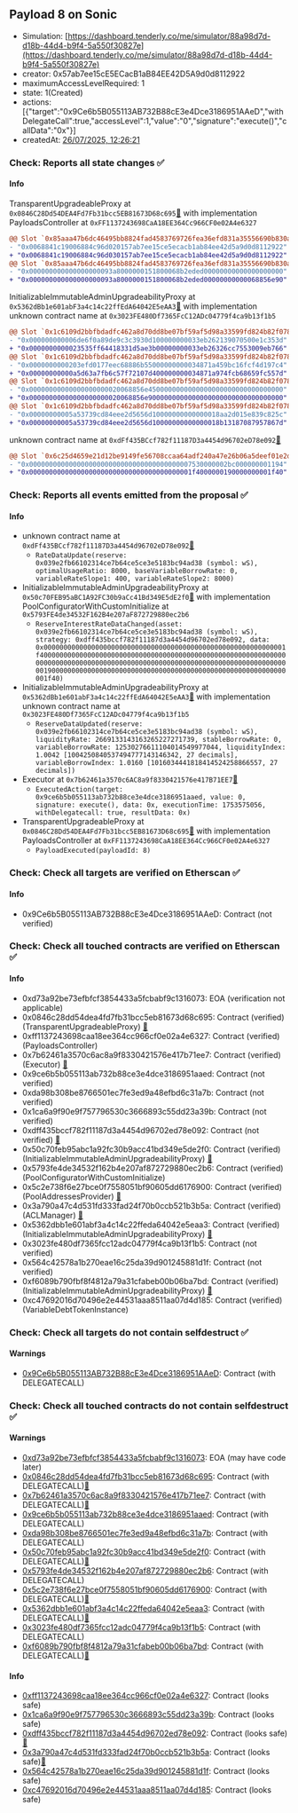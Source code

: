 ## Payload 8 on Sonic

- Simulation: [https://dashboard.tenderly.co/me/simulator/88a98d7d-d18b-44d4-b9f4-5a550f30827e](https://dashboard.tenderly.co/me/simulator/88a98d7d-d18b-44d4-b9f4-5a550f30827e)
- creator: 0x57ab7ee15cE5ECacB1aB84EE42D5A9d0d8112922
- maximumAccessLevelRequired: 1
- state: 1(Created)
- actions: [{"target":"0x9Ce6b5B055113AB732B88cE3e4Dce3186951AAeD","withDelegateCall":true,"accessLevel":1,"value":"0","signature":"execute()","callData":"0x"}]
- createdAt: [26/07/2025, 12:26:21](https://sonicscan.org/tx/0x2776e0c2fc7310163061d48252a53dbfdae8160009a9ec298153bb89cc1fe06c)

### Check: Reports all state changes :white_check_mark:

#### Info


TransparentUpgradeableProxy at `0x0846C28Dd54DEA4Fd7Fb31bcc5EB81673D68c695`[:ghost:](https://github.com/bgd-labs/aave-address-book "GovernanceV3Sonic.PAYLOADS_CONTROLLER") with implementation PayloadsController at `0xFF1137243698CaA18EE364Cc966CF0e02A4e6327`
```diff
@@ Slot `0x85aaa47b6dc46495bb8824fad4583769726fea36efd831a35556690b830a8fbe` @@
- "0x0068841c19006884c96d020157ab7ee15ce5ecacb1ab84ee42d5a9d0d8112922"
+ "0x0068841c19006884c96d030157ab7ee15ce5ecacb1ab84ee42d5a9d0d8112922"
@@ Slot `0x85aaa47b6dc46495bb8824fad4583769726fea36efd831a35556690b830a8fbf` @@
- "0x000000000000000000093a8000000151800068b2eded00000000000000000000"
+ "0x000000000000000000093a8000000151800068b2eded00000000000068856e90"
```

InitializableImmutableAdminUpgradeabilityProxy at `0x5362dBb1e601abF3a4c14c22ffEdA64042E5eAA3`[:ghost:](https://github.com/bgd-labs/aave-address-book "AaveV3Sonic.POOL") with implementation unknown contract name at `0x3023FE480Df7365FcC12ADc04779f4ca9b13f1b5`
```diff
@@ Slot `0x1c6109d2bbfbdadfc462a8d70dd8be07bf59af5d98a33599fd824b82f078f1ae` @@
- "0x000000000006de6f0a89de9c3c3930d100000000033eb262139070500e1c353d"
+ "0x0000000000023535ff64418331d5ae3b00000000033eb26326cc7553009eb766"
@@ Slot `0x1c6109d2bbfbdadfc462a8d70dd8be07bf59af5d98a33599fd824b82f078f1af` @@
- "0x0000000000203efd0177eec68886b55000000000034871a459bc16fcf4d197c4"
+ "0x00000000000a5d63a7fb6c57f72107d400000000034871a974fcb68659fc557d"
@@ Slot `0x1c6109d2bbfbdadfc462a8d70dd8be07bf59af5d98a33599fd824b82f078f1b0` @@
- "0x00000000000000000000020068856e4500000000000000000000000000000000"
+ "0x00000000000000000000020068856e9000000000000000000000000000000000"
@@ Slot `0x1c6109d2bbfbdadfc462a8d70dd8be07bf59af5d98a33599fd824b82f078f1b5` @@
- "0x00000000005a53739cd84eee2d5656d10000000000000018aa2d015e839c825c"
+ "0x00000000005a53739cd84eee2d5656d10000000000000018b13187087957867d"
```

unknown contract name at `0xdFf435BCcf782f11187D3a4454d96702eD78e092`[:ghost:](https://github.com/bgd-labs/aave-address-book "AaveV3Sonic.ASSETS.WETH.INTEREST_RATE_STRATEGY, AaveV3Sonic.ASSETS.USDCe.INTEREST_RATE_STRATEGY, AaveV3Sonic.ASSETS.wS.INTEREST_RATE_STRATEGY, AaveV3Sonic.ASSETS.stS.INTEREST_RATE_STRATEGY")
```diff
@@ Slot `0x6c25d4659e21d12be9149fe56708ccaa64adf240a47e26b06a5deef01e2dddf2` @@
- "0x00000000000000000000000000000000000000007530000002bc000000001194"
+ "0x00000000000000000000000000000000000000001f4000000190000000001f40"
```


### Check: Reports all events emitted from the proposal :white_check_mark:

#### Info

- unknown contract name at `0xdFf435BCcf782f11187D3a4454d96702eD78e092`[:ghost:](https://github.com/bgd-labs/aave-address-book "AaveV3Sonic.ASSETS.WETH.INTEREST_RATE_STRATEGY, AaveV3Sonic.ASSETS.USDCe.INTEREST_RATE_STRATEGY, AaveV3Sonic.ASSETS.wS.INTEREST_RATE_STRATEGY, AaveV3Sonic.ASSETS.stS.INTEREST_RATE_STRATEGY")
  - `RateDataUpdate(reserve: 0x039e2fb66102314ce7b64ce5ce3e5183bc94ad38 (symbol: wS), optimalUsageRatio: 8000, baseVariableBorrowRate: 0, variableRateSlope1: 400, variableRateSlope2: 8000)`
- InitializableImmutableAdminUpgradeabilityProxy at `0x50c70FEB95aBC1A92FC30b9aCc41Bd349E5dE2f0`[:ghost:](https://github.com/bgd-labs/aave-address-book "AaveV3Sonic.POOL_CONFIGURATOR") with implementation PoolConfiguratorWithCustomInitialize at `0x5793FE4de34532F162B4e207aF872729880ec2b6`
  - `ReserveInterestRateDataChanged(asset: 0x039e2fb66102314ce7b64ce5ce3e5183bc94ad38 (symbol: wS), strategy: 0xdff435bccf782f11187d3a4454d96702ed78e092, data: 0x0000000000000000000000000000000000000000000000000000000000001f40000000000000000000000000000000000000000000000000000000000000000000000000000000000000000000000000000000000000000000000000000001900000000000000000000000000000000000000000000000000000000000001f40)`
- InitializableImmutableAdminUpgradeabilityProxy at `0x5362dBb1e601abF3a4c14c22ffEdA64042E5eAA3`[:ghost:](https://github.com/bgd-labs/aave-address-book "AaveV3Sonic.POOL") with implementation unknown contract name at `0x3023FE480Df7365FcC12ADc04779f4ca9b13f1b5`
  - `ReserveDataUpdated(reserve: 0x039e2fb66102314ce7b64ce5ce3e5183bc94ad38 (symbol: wS), liquidityRate: 2669133143163265227271739, stableBorrowRate: 0, variableBorrowRate: 12530276611104014549977044, liquidityIndex: 1.0042 [1004250840537494777143146342, 27 decimals], variableBorrowIndex: 1.0160 [1016034441818414524258866557, 27 decimals])`
- Executor at `0x7b62461a3570c6AC8a9f8330421576e417B71EE7`[:ghost:](https://github.com/bgd-labs/aave-address-book "AaveV3Sonic.ACL_ADMIN, GovernanceV3Sonic.EXECUTOR_LVL_1")
  - `ExecutedAction(target: 0x9ce6b5b055113ab732b88ce3e4dce3186951aaed, value: 0, signature: execute(), data: 0x, executionTime: 1753575056, withDelegatecall: true, resultData: 0x)`
- TransparentUpgradeableProxy at `0x0846C28Dd54DEA4Fd7Fb31bcc5EB81673D68c695`[:ghost:](https://github.com/bgd-labs/aave-address-book "GovernanceV3Sonic.PAYLOADS_CONTROLLER") with implementation PayloadsController at `0xFF1137243698CaA18EE364Cc966CF0e02A4e6327`
  - `PayloadExecuted(payloadId: 8)`

### Check: Check all targets are verified on Etherscan :white_check_mark:

#### Info

- 0x9Ce6b5B055113AB732B88cE3e4Dce3186951AAeD: Contract (not verified) 

### Check: Check all touched contracts are verified on Etherscan :white_check_mark:

#### Info

- 0xd73a92be73efbfcf3854433a5fcbabf9c1316073: EOA (verification not applicable)
- 0x0846c28dd54dea4fd7fb31bcc5eb81673d68c695: Contract (verified) (TransparentUpgradeableProxy) [:ghost:](https://github.com/bgd-labs/aave-address-book "GovernanceV3Sonic.PAYLOADS_CONTROLLER")
- 0xff1137243698caa18ee364cc966cf0e02a4e6327: Contract (verified) (PayloadsController) 
- 0x7b62461a3570c6ac8a9f8330421576e417b71ee7: Contract (verified) (Executor) [:ghost:](https://github.com/bgd-labs/aave-address-book "AaveV3Sonic.ACL_ADMIN, GovernanceV3Sonic.EXECUTOR_LVL_1")
- 0x9ce6b5b055113ab732b88ce3e4dce3186951aaed: Contract (not verified) 
- 0xda98b308be8766501ec7fe3ed9a48efbd6c31a7b: Contract (not verified) 
- 0x1ca6a9f90e9f757796530c3666893c55dd23a39b: Contract (not verified) 
- 0xdff435bccf782f11187d3a4454d96702ed78e092: Contract (not verified) [:ghost:](https://github.com/bgd-labs/aave-address-book "AaveV3Sonic.ASSETS.WETH.INTEREST_RATE_STRATEGY, AaveV3Sonic.ASSETS.USDCe.INTEREST_RATE_STRATEGY, AaveV3Sonic.ASSETS.wS.INTEREST_RATE_STRATEGY, AaveV3Sonic.ASSETS.stS.INTEREST_RATE_STRATEGY")
- 0x50c70feb95abc1a92fc30b9acc41bd349e5de2f0: Contract (verified) (InitializableImmutableAdminUpgradeabilityProxy) [:ghost:](https://github.com/bgd-labs/aave-address-book "AaveV3Sonic.POOL_CONFIGURATOR")
- 0x5793fe4de34532f162b4e207af872729880ec2b6: Contract (verified) (PoolConfiguratorWithCustomInitialize) 
- 0x5c2e738f6e27bce0f7558051bf90605dd6176900: Contract (verified) (PoolAddressesProvider) [:ghost:](https://github.com/bgd-labs/aave-address-book "AaveV3Sonic.POOL_ADDRESSES_PROVIDER")
- 0x3a790a47c4d531fd333fad24f70b0ccb521b3b5a: Contract (verified) (ACLManager) [:ghost:](https://github.com/bgd-labs/aave-address-book "AaveV3Sonic.ACL_MANAGER")
- 0x5362dbb1e601abf3a4c14c22ffeda64042e5eaa3: Contract (verified) (InitializableImmutableAdminUpgradeabilityProxy) [:ghost:](https://github.com/bgd-labs/aave-address-book "AaveV3Sonic.POOL")
- 0x3023fe480df7365fcc12adc04779f4ca9b13f1b5: Contract (not verified) 
- 0x564c42578a1b270eae16c25da39d901245881d1f: Contract (not verified) 
- 0xf6089b790fbf8f4812a79a31cfabeb00b06ba7bd: Contract (verified) (InitializableImmutableAdminUpgradeabilityProxy) [:ghost:](https://github.com/bgd-labs/aave-address-book "AaveV3Sonic.ASSETS.wS.V_TOKEN")
- 0xc47692016d70496e2e44531aaa8511aa07d4d185: Contract (verified) (VariableDebtTokenInstance) 

### Check: Check all targets do not contain selfdestruct :white_check_mark:

#### Warnings

- [0x9Ce6b5B055113AB732B88cE3e4Dce3186951AAeD](https://sonicscan.org/address/0x9Ce6b5B055113AB732B88cE3e4Dce3186951AAeD): Contract (with DELEGATECALL)

### Check: Check all touched contracts do not contain selfdestruct :white_check_mark:

#### Warnings

- [0xd73a92be73efbfcf3854433a5fcbabf9c1316073](https://sonicscan.org/address/0xd73a92be73efbfcf3854433a5fcbabf9c1316073): EOA (may have code later)
- [0x0846c28dd54dea4fd7fb31bcc5eb81673d68c695](https://sonicscan.org/address/0x0846c28dd54dea4fd7fb31bcc5eb81673d68c695): Contract (with DELEGATECALL)[:ghost:](https://github.com/bgd-labs/aave-address-book "GovernanceV3Sonic.PAYLOADS_CONTROLLER")
- [0x7b62461a3570c6ac8a9f8330421576e417b71ee7](https://sonicscan.org/address/0x7b62461a3570c6ac8a9f8330421576e417b71ee7): Contract (with DELEGATECALL)[:ghost:](https://github.com/bgd-labs/aave-address-book "AaveV3Sonic.ACL_ADMIN, GovernanceV3Sonic.EXECUTOR_LVL_1")
- [0x9ce6b5b055113ab732b88ce3e4dce3186951aaed](https://sonicscan.org/address/0x9ce6b5b055113ab732b88ce3e4dce3186951aaed): Contract (with DELEGATECALL)
- [0xda98b308be8766501ec7fe3ed9a48efbd6c31a7b](https://sonicscan.org/address/0xda98b308be8766501ec7fe3ed9a48efbd6c31a7b): Contract (with DELEGATECALL)
- [0x50c70feb95abc1a92fc30b9acc41bd349e5de2f0](https://sonicscan.org/address/0x50c70feb95abc1a92fc30b9acc41bd349e5de2f0): Contract (with DELEGATECALL)[:ghost:](https://github.com/bgd-labs/aave-address-book "AaveV3Sonic.POOL_CONFIGURATOR")
- [0x5793fe4de34532f162b4e207af872729880ec2b6](https://sonicscan.org/address/0x5793fe4de34532f162b4e207af872729880ec2b6): Contract (with DELEGATECALL)
- [0x5c2e738f6e27bce0f7558051bf90605dd6176900](https://sonicscan.org/address/0x5c2e738f6e27bce0f7558051bf90605dd6176900): Contract (with DELEGATECALL)[:ghost:](https://github.com/bgd-labs/aave-address-book "AaveV3Sonic.POOL_ADDRESSES_PROVIDER")
- [0x5362dbb1e601abf3a4c14c22ffeda64042e5eaa3](https://sonicscan.org/address/0x5362dbb1e601abf3a4c14c22ffeda64042e5eaa3): Contract (with DELEGATECALL)[:ghost:](https://github.com/bgd-labs/aave-address-book "AaveV3Sonic.POOL")
- [0x3023fe480df7365fcc12adc04779f4ca9b13f1b5](https://sonicscan.org/address/0x3023fe480df7365fcc12adc04779f4ca9b13f1b5): Contract (with DELEGATECALL)
- [0xf6089b790fbf8f4812a79a31cfabeb00b06ba7bd](https://sonicscan.org/address/0xf6089b790fbf8f4812a79a31cfabeb00b06ba7bd): Contract (with DELEGATECALL)[:ghost:](https://github.com/bgd-labs/aave-address-book "AaveV3Sonic.ASSETS.wS.V_TOKEN")

#### Info

- [0xff1137243698caa18ee364cc966cf0e02a4e6327](https://sonicscan.org/address/0xff1137243698caa18ee364cc966cf0e02a4e6327): Contract (looks safe)
- [0x1ca6a9f90e9f757796530c3666893c55dd23a39b](https://sonicscan.org/address/0x1ca6a9f90e9f757796530c3666893c55dd23a39b): Contract (looks safe)
- [0xdff435bccf782f11187d3a4454d96702ed78e092](https://sonicscan.org/address/0xdff435bccf782f11187d3a4454d96702ed78e092): Contract (looks safe)[:ghost:](https://github.com/bgd-labs/aave-address-book "AaveV3Sonic.ASSETS.WETH.INTEREST_RATE_STRATEGY, AaveV3Sonic.ASSETS.USDCe.INTEREST_RATE_STRATEGY, AaveV3Sonic.ASSETS.wS.INTEREST_RATE_STRATEGY, AaveV3Sonic.ASSETS.stS.INTEREST_RATE_STRATEGY")
- [0x3a790a47c4d531fd333fad24f70b0ccb521b3b5a](https://sonicscan.org/address/0x3a790a47c4d531fd333fad24f70b0ccb521b3b5a): Contract (looks safe)[:ghost:](https://github.com/bgd-labs/aave-address-book "AaveV3Sonic.ACL_MANAGER")
- [0x564c42578a1b270eae16c25da39d901245881d1f](https://sonicscan.org/address/0x564c42578a1b270eae16c25da39d901245881d1f): Contract (looks safe)
- [0xc47692016d70496e2e44531aaa8511aa07d4d185](https://sonicscan.org/address/0xc47692016d70496e2e44531aaa8511aa07d4d185): Contract (looks safe)

